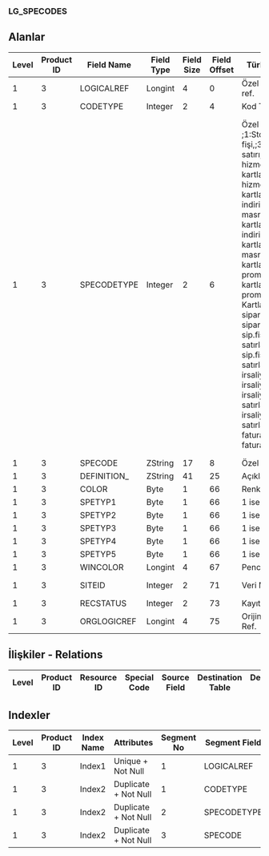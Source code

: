 ### LG_SPECODES

## Alanlar

**Level**|**Product ID**|**Field Name**|**Field Type**|**Field Size**|**Field Offset**|**Türkçe Açıklama**|**Expression**
-----|-----|-----|-----|-----|-----|-----|-----
1|3|LOGICALREF|Longint|4|0|Özel Kod Logical ref.|Auxiliary Code Logical Reference
1|3|CODETYPE|Integer|2|4|Kod Türü|Code Type
1|3|SPECODETYPE|Integer|2|6|Özel Kod Türleri ;1:Stok kartı,;2:Stok fişi,;3:Stok fişi satırı,;4:Alınan hizmet kartları,;5:Verilen hizmet kartları,;6:Alış indirim kart;7:Alış masraf kartları;8:Satış indirim kartları,;9:Satış masraf kartları,;10:Alış promosyon kartları,;11:Satış prom. Kartları;14:Alınan siparişler;15:Verilen siparişler,;16:Alınan sip.fiş satırları,;17:Verilen sip.fiş satırları;18:Alım irsaliyeleri,;19:Satış irsaliyeleri;20:Alım irsaliye satırları,;21:Satış irsaliye satırları;22:Alım faturaları,;23:Satış faturaları|Auxiliary Code Type ;1:Stok kartı,;2:Stok fişi,;3:Stok fişi satırı,;4:Alınan hizmet kartları,;5:Verilen hizmet kartları,;6:Alış indirim kart;7:Alış masraf kartları;8:Satış indirim kartları,;9:Satış masraf kartları,;10:Alış promosyon kartları,;11:Satış prom. Kartları;14:Alınan siparişler;15:Verilen siparişler,;16:Alınan sip.fiş satırları,;17:Verilen sip.fiş satırları;18:Alım irsaliyeleri,;19:Satış irsaliyeleri;20:Alım irsaliye satırları,;21:Satış irsaliye satırları;22:Alım faturaları,;23:Satış faturaları,;
1|3|SPECODE|ZString|17|8|Özel Kod|Auxiliary Code
1|3|DEFINITION_|ZString|41|25|Açıklama|Description
1|3|COLOR|Byte|1|66|Renk|Color
1|3|SPETYP1|Byte|1|66|1 ise desen|pattern if 1
1|3|SPETYP2|Byte|1|66|1 ise ebat|size if 1
1|3|SPETYP3|Byte|1|66|1 ise renk|colour if 1
1|3|SPETYP4|Byte|1|66|1 ise şekil|shape if 1
1|3|SPETYP5|Byte|1|66|1 ise tip|type if 1
1|3|WINCOLOR|Longint|4|67|Pencere rengi|Window Color
1|3|SITEID|Integer|2|71|Veri Merkezi|Data Processing Site
1|3|RECSTATUS|Integer|2|73|Kayıt Durumu|Record Status
1|3|ORGLOGICREF|Longint|4|75|Orijinal Kayıt Log. Ref.|Original Record Logical Reference

## İlişkiler - Relations

**Level**|**Product ID**|**Resource ID**|**Special Code**|**Source Field**|**Destination Table**|**Destination Field**|**Relation Type**|**Extra Condition**
-----|-----|-----|-----|-----|-----|-----|-----|-----

## Indexler

**Level**|**Product ID**|**Index Name**|**Attributes**|**Segment No**|**Segment Field**|**Sense**
-----|-----|-----|-----|-----|-----|-----
1|3|Index1|Unique + Not Null|1|LOGICALREF|Ascending
1|3|Index2|Duplicate + Not Null|1|CODETYPE|Ascending
1|3|Index2|Duplicate + Not Null|2|SPECODETYPE|Ascending
1|3|Index2|Duplicate + Not Null|3|SPECODE|Ascending
